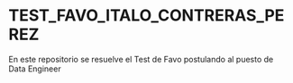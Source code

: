# TEST_FAVO_ITALO_CONTRERAS_PEREZ
En este repositorio se resuelve el Test de Favo postulando al puesto de Data Engineer
